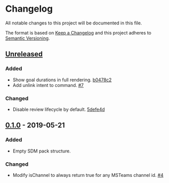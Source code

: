 # Changelog

All notable changes to this project will be documented in this file.

The format is based on [Keep a Changelog](http://keepachangelog.com/)
and this project adheres to [Semantic Versioning](http://semver.org/).

## [Unreleased](https://github.com/atomist/sdm-pack-lifecycle/compare/0.1.0...HEAD)

### Added

-   Show goal durations in full rendering. [b0478c2](https://github.com/atomist/sdm-pack-lifecycle/commit/b0478c2446e77989d5edf83f56c36293e02caed1)
-   Add unlink intent to command. [#7](https://github.com/atomist/sdm-pack-lifecycle/issues/7)

### Changed

-   Disable review lifecycle by default. [5defe4d](https://github.com/atomist/sdm-pack-lifecycle/commit/5defe4d04a7241dcd03bbcfd8b0d7e3386a181fb)

## [0.1.0](https://github.com/atomist/sdm-pack-lifecycle/tree/0.1.0) - 2019-05-21

### Added

-   Empty SDM pack structure.

### Changed

-   Modify isChannel to always return true for any MSTeams channel id. [#4](https://github.com/atomist/sdm-pack-lifecycle/issues/4)
